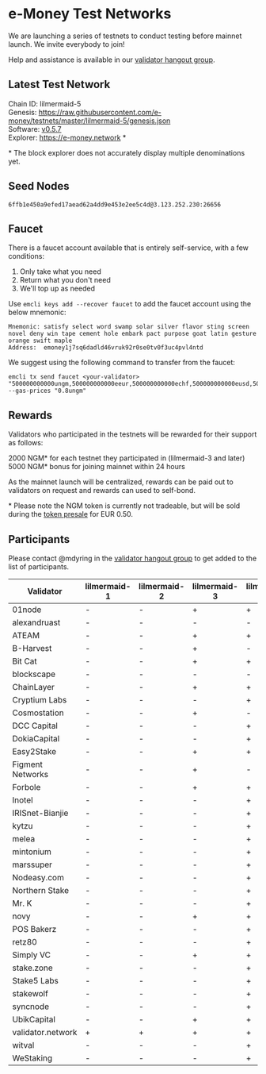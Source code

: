 # e-Money Test Networks

We are launching a series of testnets to conduct testing before mainnet launch. We invite everybody to join!

Help and assistance is available in our [validator hangout group](https://t.me/joinchat/HBB5elfpWv8rADBFhhjbtg).

## Latest Test Network

Chain ID: lilmermaid-5  
Genesis:  https://raw.githubusercontent.com/e-money/testnets/master/lilmermaid-5/genesis.json  
Software: [v0.5.7](https://github.com/e-money/em-ledger/releases/tag/v0.5.7)  
Explorer: https://e-money.network *  

\* The block explorer does not accurately display multiple denominations yet.

## Seed Nodes

```
6ffb1e450a9efed17aead62a4dd9e453e2ee5c4d@3.123.252.230:26656  
```

## Faucet

There is a faucet account available that is entirely self-service, with a few conditions:

1) Only take what you need
2) Return what you don't need
3) We'll top up as needed

Use `emcli keys add --recover faucet` to add the faucet account using the below mnemonic:
```
Mnemonic: satisfy select word swamp solar silver flavor sting screen novel deny win tape cement hole embark pact purpose goat latin gesture orange swift maple
Address:  emoney1j7sq6dadld46vruk92r0se0tv0f3uc4pvl4ntd
```

We suggest using the following command to transfer from the faucet:
```
emcli tx send faucet <your-validator> "500000000000ungm,500000000000eeur,500000000000echf,500000000000eusd,5000000000000ejpy" --gas-prices "0.8ungm"
```

## Rewards

Validators who participated in the testnets will be rewarded for their support as follows:

2000 NGM* for each testnet they participated in (lilmermaid-3 and later)  
5000 NGM* bonus for joining mainnet within 24 hours  

As the mainnet launch will be centralized, rewards can be paid out to validators on request and rewards can used to self-bond.

\* Please note the NGM token is currently not tradeable, but will be sold during the [token presale](https://e-money.com/presale.html) for EUR 0.50. 

## Participants

Please contact @mdyring in the [validator hangout group](https://t.me/joinchat/HBB5elfpWv8rADBFhhjbtg) to get added to the list of participants.

| Validator  | lilmermaid-1 | lilmermaid-2 | lilmermaid-3 | lilmermaid-4 | lilmermaid-5 |
|------------|---------------|--------------|--------------|--------------|--------------|
| 01node | - | - | + | + |  |
| alexandruast | - | - | - | - | + |
| ATEAM | - | - | + | + | + |
| B-Harvest | - | - | + | - |  |
| Bit Cat | - | - | + | + |  |
| blockscape | - | - | - | - | + |
| ChainLayer | - | - | + | + | + |
| Cryptium Labs | - | - | - | + |  |
| Cosmostation | - | - | + | - |  |
| DCC Capital | - | - | - | + |  |
| DokiaCapital | - | - | - | + | + |
| Easy2Stake | - | - | + | + |  |
| Figment Networks | - | - | + | - |  |
| Forbole | - | - | + | + |  |
| Inotel | - | - | - | + | + |
| IRISnet-Bianjie | - | - | - | + |  |
| kytzu | - | - | - | + | + |
| melea | - | - | - | + | + |
| mintonium | - | - | - | + |  |
| marssuper | - | - | - | + |  |
| Nodeasy.com | - | - | - | + |  |
| Northern Stake | - | - | - | + | + |
| Mr. K | - | - | - | + | + |
| novy | - | - | + | + |  |
| POS Bakerz | - | - | - | + |  |
| retz80 | - | - | - | + | + |
| Simply VC | - | - | + | + | + |
| stake.zone | - | - | - | + | + |
| Stake5 Labs | - | - | - | + |  |
| stakewolf | - | - | - | + | + |
| syncnode | - | - | - | + | + |
| UbikCapital | - | - | + | + |  |
| validator.network | + | + | + | + | + |
| witval | - | - | - | + | + |
| WeStaking | - | - | - | + | + |
